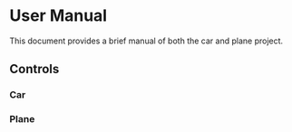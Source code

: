 ﻿# User Manual

This document provides a brief manual of both the car and plane project.

## Controls

### Car

### Plane
